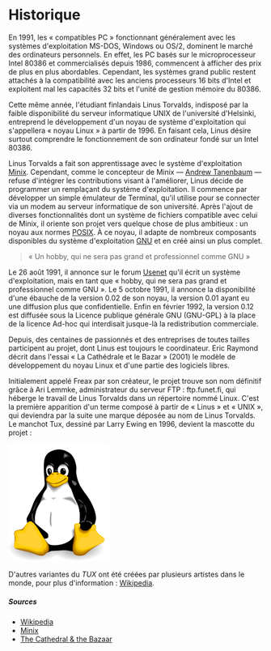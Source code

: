 
# Historique

En 1991, les « compatibles PC » fonctionnant généralement avec les systèmes d'exploitation MS-DOS, Windows ou OS/2, dominent le marché des ordinateurs personnels. En effet, les PC basés sur le microprocesseur Intel 80386 et commercialisés depuis 1986, commencent à afficher des prix de plus en plus abordables. Cependant, les systèmes grand public restent attachés à la compatibilité avec les anciens processeurs 16 bits d'Intel et exploitent mal les capacités 32 bits et l'unité de gestion mémoire du 80386.

Cette même année, l'étudiant finlandais Linus Torvalds, indisposé par la faible disponibilité du serveur informatique UNIX de l'université d'Helsinki, entreprend le développement d'un noyau de système d'exploitation qui s'appellera « noyau Linux » à partir de 1996. En faisant cela, Linus désire surtout comprendre le fonctionnement de son ordinateur fondé sur un Intel 80386.

Linus Torvalds a fait son apprentissage avec le système d'exploitation [Minix][]. Cependant, comme le concepteur de Minix — [Andrew Tanenbaum][] — refuse d'intégrer les contributions visant à l'améliorer, Linus décide de programmer un remplaçant du système d'exploitation. Il commence par développer un simple émulateur de Terminal, qu'il utilise pour se connecter via un modem au serveur informatique de son université. Après l'ajout de diverses fonctionnalités dont un système de fichiers compatible avec celui de Minix, il oriente son projet vers quelque chose de plus ambitieux : un noyau aux normes [POSIX][]. À ce noyau, il adapte de nombreux composants disponibles du système d'exploitation [GNU][] et en créé ainsi un plus complet.

> « Un hobby, qui ne sera pas grand et professionnel comme GNU »

Le 26 août 1991, il annonce sur le forum [Usenet][] qu'il écrit un système d'exploitation, mais en tant que « hobby, qui ne sera pas grand et professionnel comme GNU ». Le 5 octobre 1991, il annonce la disponibilité d'une ébauche de la version 0.02 de son noyau, la version 0.01 ayant eu une diffusion plus que confidentielle. Enfin en février 1992, la version 0.12 est diffusée sous la Licence publique générale GNU (GNU-GPL) à la place de la licence Ad-hoc qui interdisait jusque-là la redistribution commerciale.

Depuis, des centaines de passionnés et des entreprises de toutes tailles participent au projet, dont Linus est toujours le coordinateur. Eric Raymond décrit dans l'essai « La Cathédrale et le Bazar » (2001) le modèle de développement du noyau Linux et d'une partie des logiciels libres.

Initialement appelé Freax par son créateur, le projet trouve son nom définitif grâce à Ari Lemmke, administrateur du serveur FTP : ftp.funet.fi, qui héberge le travail de Linus Torvalds dans un répertoire nommé Linux. C'est la première apparition d'un terme composé à partir de « Linus » et « UNIX », qui deviendra par la suite une marque déposée au nom de Linus Torvalds. Le manchot Tux, dessiné par Larry Ewing en 1996, devient la mascotte du projet :

![Tux Original de Larry Ewing](images/tux.png "Tux original de Larry Ewing")

D'autres variantes du *TUX* ont été créées par plusieurs artistes dans le monde, pour plus d'information : [Wikipedia][].

##### Sources

- [Wikipedia](http://fr.wikipedia.org/wiki/Linux "Wikipedia : Linux")
- [Minix](http://www.minix3.org/ "Minix - Site officiel")
- [The Cathedral & the Bazaar](http://www.amazon.fr/The-Cathedral-Bazaar-en-anglais/dp/1565927249/ref=sr_1_5?ie=UTF8&qid=1374937433&sr=8-5&keywords=la+cath%C3%A9drale+et+le+bazar "Amazon, en anglais")

[Minix]: http://fr.wikipedia.org/wiki/Minix "Wikipedia : Minix"
[Andrew Tanenbaum]: http://fr.wikipedia.org/wiki/Andrew_Tanenbaum "Wikipedia : Andrew Tanenbaum"
[POSIX]: http://fr.wikipedia.org/wiki/POSIX "Wikipedia : POSIX"
[GNU]: http://fr.wikipedia.org/wiki/GNU "Wikipedia : GNU"
[Usenet]: http://fr.wikipedia.org/wiki/Usenet "Wikipedia : Usenet"
[Wikipedia]: http://fr.wikipedia.org/wiki/Tux "Wikipedia : Tux"
